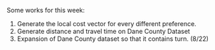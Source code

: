 Some works for this week:

1. Generate the local cost vector for every different preference.
2. Generate distance and travel time on Dane County Dataset
3. Expansion of Dane County dataset so that it contains turn. (8/22)
